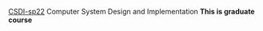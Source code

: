 [CSDI-sp22](https://ipads.se.sjtu.edu.cn/courses/csdi/)
Computer System Design and Implementation
**This is graduate course**
